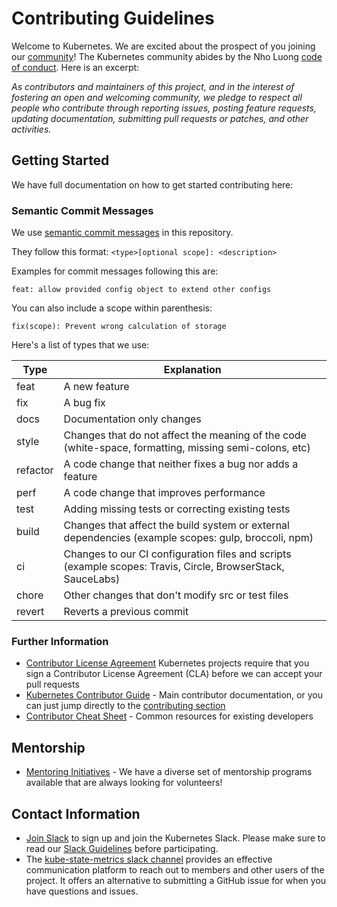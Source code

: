 # Contributing Guidelines

Welcome to Kubernetes. We are excited about the prospect of you joining our [community](https://github.com/nholuongut/kube-state-metrics/issues)! The Kubernetes community abides by the Nho Luong [code of conduct](https://github.com/nholuongut/foundation/blob/master/code-of-conduct.md). Here is an excerpt:

_As contributors and maintainers of this project, and in the interest of fostering an open and welcoming community, we pledge to respect all people who contribute through reporting issues, posting feature requests, updating documentation, submitting pull requests or patches, and other activities._

## Getting Started

We have full documentation on how to get started contributing here:

### Semantic Commit Messages

We use [semantic commit messages](https://www.conventionalcommits.org/en/v1.0.0/) in this repository.

They follow this format: `<type>[optional scope]: <description>`

Examples for commit messages following this are:

`feat: allow provided config object to extend other configs`

You can also include a scope within parenthesis:

`fix(scope): Prevent wrong calculation of storage`

Here's a list of types that we use:

| Type | Explanation |
|---|---|
| feat | A new feature |
| fix | A bug fix |
| docs | Documentation only changes |
| style | Changes that do not affect the meaning of the code (white-space, formatting, missing semi-colons, etc) |
| refactor | A code change that neither fixes a bug nor adds a feature |
| perf |  A code change that improves performance |
| test | Adding missing tests or correcting existing tests |
| build |Changes that affect the build system or external dependencies (example scopes: gulp, broccoli, npm) |
| ci | Changes to our CI configuration files and scripts (example scopes: Travis, Circle, BrowserStack, SauceLabs) |
| chore | Other changes that don't modify src or test files |
| revert | Reverts a previous commit |

### Further Information

* [Contributor License Agreement](https://git.k8s.io/community/CLA.md) Kubernetes projects require that you sign a Contributor License Agreement (CLA) before we can accept your pull requests
* [Kubernetes Contributor Guide](http://git.k8s.io/community/contributors/guide) - Main contributor documentation, or you can just jump directly to the [contributing section](http://git.k8s.io/community/contributors/guide#contributing)
* [Contributor Cheat Sheet](https://git.k8s.io/community/contributors/guide/contributor-cheatsheet/README.md) - Common resources for existing developers

## Mentorship

* [Mentoring Initiatives](https://git.k8s.io/community/mentoring) - We have a diverse set of mentorship programs available that are always looking for volunteers!

## Contact Information

* [Join Slack](http://slack.k8s.io) to sign up and join the Kubernetes Slack. Please make sure to read our [Slack Guidelines](https://github.com/nholuongut/kube-state-metrics/issues/blob/master/communication/slack-guidelines.md) before participating.
* The [kube-state-metrics slack channel](https://kubernetes.slack.com/messages/CJJ529RUY) provides an effective communication platform to reach out to members and other users of the project. It offers an alternative to submitting a GitHub issue for when you have questions and issues.
